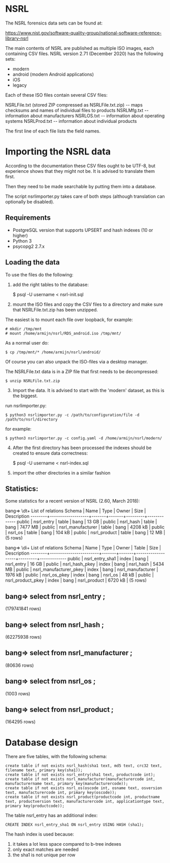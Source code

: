 # NSRL

The NSRL forensics data sets can be found at:

https://www.nist.gov/software-quality-group/national-software-reference-library-nsrl

The main contents of NSRL are published as multiple ISO images, each containing
CSV files. NSRL version 2.71 (December 2020) has the following sets:

* modern
* android (modern Android applications)
* iOS
* legacy

Each of these ISO files contain several CSV files:

NSRLFile.txt (stored ZIP compressed as NSRLFile.txt.zip) -- maps checksums and names of individual files to products
NSRLMfg.txt -- information about manufacturers
NSRLOS.txt -- information about operating systems
NSRLProd.txt -- information about individual products

The first line of each file lists the field names.

# Importing the NSRL data

According to the documentation these CSV files ought to be UTF-8, but experience
shows that they might not be. It is advised to translate them first.

Then they need to be made searchable by putting them into a database.

The script nsrlimporter.py takes care of both steps (although translation can
optionally be disabled).

## Requirements

* PostgreSQL version that supports UPSERT and hash indexes (10 or higher)
* Python 3
* psycopg2 2.7.x

## Loading the data

To use the files do the following:

1. add the right tables to the database:

    $ psql -U username < nsrl-init.sql

2. mount the ISO files and copy the CSV files to a directory and make sure
that NSRLFile.txt.zip has been unzipped.

The easiest is to mount each file over loopback, for example:

    # mkdir /tmp/mnt
    # mount /home/armijn/nsrl/RDS_android.iso /tmp/mnt/

As a normal user do:

    $ cp /tmp/mnt/* /home/armijn/nsrl/android/

Of course you can also unpack the ISO-files via a desktop manager.

The NSRLFile.txt data is in a ZIP file that first needs to be decompressed:

    $ unzip NSRLFile.txt.zip

3. Import the data. It is advised to start with the 'modern' dataset, as this is the biggest.

run nsrlimporter.py:

    $ python3 nsrlimporter.py -c /path/to/configuration/file -d /path/to/nsrl/directory

for example:

    $ python3 nsrlimporter.py -c config.yaml -d /home/armijn/nsrl/modern/

4. After the first directory has been processed the indexes should be created to ensure data correctness:

    $ psql -U username < nsrl-index.sql

5. import the other directories in a similar fashion

## Statistics:

Some statistics for a recent version of NSRL (2.60, March 2018):

bang=> \dt+
                         List of relations
 Schema |       Name        | Type  | Owner |  Size   | Description 
--------+-------------------+-------+-------+---------+-------------
 public | nsrl_entry        | table | bang  | 13 GB   | 
 public | nsrl_hash         | table | bang  | 7477 MB | 
 public | nsrl_manufacturer | table | bang  | 4208 kB | 
 public | nsrl_os           | table | bang  | 104 kB  | 
 public | nsrl_product      | table | bang  | 12 MB   | 
(5 rows)

bang=> \di+
                                      List of relations
 Schema |          Name          | Type  | Owner |       Table       |  Size   | Description 
--------+------------------------+-------+-------+-------------------+---------+-------------
 public | nsrl_entry_sha1        | index | bang  | nsrl_entry        | 16 GB   | 
 public | nsrl_hash_pkey         | index | bang  | nsrl_hash         | 5434 MB | 
 public | nsrl_manufacturer_pkey | index | bang  | nsrl_manufacturer | 1976 kB | 
 public | nsrl_os_pkey           | index | bang  | nsrl_os           | 48 kB   | 
 public | nsrl_product_pkey      | index | bang  | nsrl_product      | 6720 kB | 
(5 rows)

bang=> select from nsrl_entry ;
--
(179741841 rows)

bang=> select from nsrl_hash ;
--
(62275938 rows)

bang=> select from nsrl_manufacturer ;
--
(80636 rows)

bang=> select from nsrl_os ;
--
(1003 rows)

bang=> select from nsrl_product ;
--
(164295 rows)

# Database design

There are five tables, with the following schema:

    create table if not exists nsrl_hash(sha1 text, md5 text, crc32 text, filename text, primary key(sha1));
    create table if not exists nsrl_entry(sha1 text, productcode int);
    create table if not exists nsrl_manufacturer(manufacturercode int, manufacturername text, primary key(manufacturercode));
    create table if not exists nsrl_os(oscode int, osname text, osversion text, manufacturercode int, primary key(oscode));
    create table if not exists nsrl_product(productcode int, productname text, productversion text, manufacturercode int, applicationtype text, primary key(productcode));

The table nsrl_entry has an additional index:

    CREATE INDEX nsrl_entry_sha1 ON nsrl_entry USING HASH (sha1);

The hash index is used because:

1. it takes a lot less space compared to b-tree indexes
2. only exact matches are needed
3. the sha1 is not unique per row
